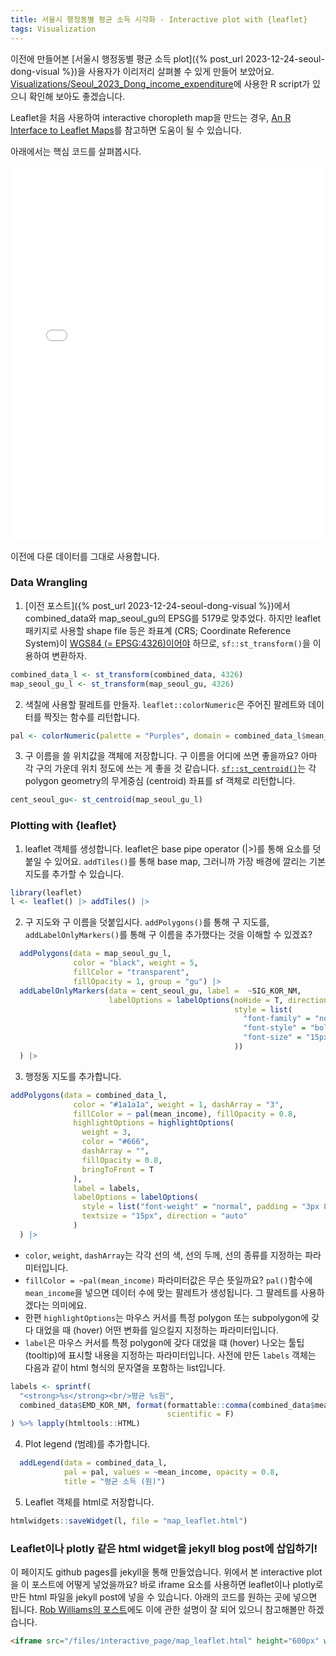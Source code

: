 ```yaml
---
title: 서울시 행정동별 평균 소득 시각화 - Interactive plot with {leaflet}
tags: Visualization
---
```



이전에 만들어본 [서울시 행정동별 평균 소득 plot]({% post_url 2023-12-24-seoul-dong-visual %})을 사용자가 이리저리 살펴볼 수 있게 만들어 보았어요.
[Visualizations/Seoul_2023_Dong_income_expenditure](https://github.com/gaba-tope/Visualizations/tree/04bd7c6c96bb4fa6898e6f70c50e9f1b664517d8/Seoul_2023_Dong_income_expenditure)에 사용한 R script가 있으니 확인해 보아도 좋겠습니다.

Leaflet을 처음 사용하여 interactive choropleth map을 만드는 경우, [An R Interface to Leaflet Maps](https://rstudio.github.io/leaflet/index.html)를 참고하면 도움이 될 수 있습니다.


아래에서는 핵심 코드를 살펴봅시다.

<iframe src="/files/interactive_page/map_leaflet.html" height="600px" width="100%" style="border:none;"></iframe>

이전에 다룬 데이터를 그대로 사용합니다.

### Data Wrangling
1. [이전 포스트]({% post_url 2023-12-24-seoul-dong-visual %})에서 combined_data와 map_seoul_gu의 EPSG를 5179로 맞추었다. 하지만 leaflet 패키지로 사용할 shape file 등은 좌표계 (CRS; Coordinate Reference System)이 [WGS84 (= EPSG:4326)이어야](https://rstudio.github.io/leaflet/articles/projections.html) 하므로, `sf::st_transform()`을 이용하여 변환하자.<br>
```r
combined_data_l <- st_transform(combined_data, 4326)
map_seoul_gu_l <- st_transform(map_seoul_gu, 4326)
```

2. 색칠에 사용할 팔레트를 만들자. `leaflet::colorNumeric`은 주어진 팔레트와 데이터를 짝짓는 함수를 리턴합니다. 
```r
pal <- colorNumeric(palette = "Purples", domain = combined_data_l$mean_income)
```

3. 구 이름을 쓸 위치값을 객체에 저장합니다. 구 이름을 어디에 쓰면 좋을까요? 아마 각 구의 가운데 위치 정도에 쓰는 게 좋을 것 같습니다. [`sf::st_centroid()`](https://r-spatial.github.io/sf/reference/geos_unary.html)는 각 polygon geometry의 무게중심 (centroid) 좌표를 sf 객체로 리턴합니다. <br>
```r
cent_seoul_gu<- st_centroid(map_seoul_gu_l) 
```

### Plotting with {leaflet}
1. leaflet 객체를 생성합니다. leaflet은 base pipe operator (|>)를 통해 요소를 덧붙일 수 있어요. `addTiles()`를 통해 base map, 그러니까 가장 배경에 깔리는 기본 지도를 추가할 수 있습니다.<br>
```r
library(leaflet)
l <- leaflet() |> addTiles() |> 
```

2. 구 지도와 구 이름을 덧붙입시다. `addPolygons()`를 통해 구 지도를, `addLabelOnlyMarkers()`를 통해 구 이름을 추가했다는 것을 이해할 수 있겠죠?<br>
```r
  addPolygons(data = map_seoul_gu_l,
              color = "black", weight = 5,
              fillColor = "transparent",
              fillOpacity = 1, group = "gu") |> 
  addLabelOnlyMarkers(data = cent_seoul_gu, label =  ~SIG_KOR_NM, 
                      labelOptions = labelOptions(noHide = T, direction = 'top', textOnly = T,
                                                  style = list(
                                                    "font-family" = "noto-sans",
                                                    "font-style" = "bold",
                                                    "font-size" = "15px"
                                                  ))
  ) |>
```

3. 행정동 지도를 추가합니다. <br>
```r
addPolygons(data = combined_data_l,
              color = "#1a1a1a", weight = 1, dashArray = "3",
              fillColor = ~ pal(mean_income), fillOpacity = 0.8,
              highlightOptions = highlightOptions(
                weight = 3,
                color = "#666",
                dashArray = "",
                fillOpacity = 0.8,
                bringToFront = T
              ),
              label = labels,
              labelOptions = labelOptions(
                style = list("font-weight" = "normal", padding = "3px 8px"),
                textsize = "15px", direction = "auto"
              )
  ) |> 
```
- `color`, `weight`, `dashArray`는 각각 선의 색, 선의 두께, 선의 종류를 지정하는 파라미터입니다. 
- `fillColor = ~pal(mean_income)` 파라미터값은 무슨 뜻일까요?
`pal()`함수에 `mean_income`을 넣으면 데이터 수에 맞는 팔레트가 생성됩니다. 그 팔레트를 사용하겠다는 의미에요.
- 한편 `highlightOptions`는 마우스 커서를 특정 polygon 또는 subpolygon에 갖다 대었을 때 (hover) 어떤 변화를 일으킬지 지정하는 파라미터입니다.
- `label`은 마우스 커서를 특정 polygon에 갖다 대었을 떄 (hover) 나오는 툴팁 (tooltip)에 표시할 내용을 지정하는 파라미터입니다. 사전에 만든 `labels` 객체는 다음과 같이 html 형식의 문자열을 포함하는 list입니다.<br>
```r
labels <- sprintf(
  "<strong>%s</strong><br/>평균 %s원",
  combined_data$EMD_KOR_NM, format(formattable::comma(combined_data$mean_income, format = 'd'),
                                   scientific = F)
) %>% lapply(htmltools::HTML)
```
4. Plot legend (범례)를 추가합니다.<br>
```r
  addLegend(data = combined_data_l,
            pal = pal, values = ~mean_income, opacity = 0.8,
            title = "평균 소득 (원)")
```

5. Leaflet 객체를 html로 저장합니다.<br>
```r
htmlwidgets::saveWidget(l, file = "map_leaflet.html") 
```

### Leaflet이나 plotly 같은 html widget을 jekyll blog post에 삽입하기!
이 페이지도 github pages를 jekyll을 통해 만들었습니다. 위에서 본 interactive plot을 이 포스트에 어떻게 넣었을까요? 바로 iframe 요소를 사용하면 leaflet이나 plotly로 만든 html 파일을 jekyll post에 넣을 수 있습니다. 아래의 코드를 원하는 곳에 넣으면 됩니다.
 [Rob Williams의 포스트](https://jayrobwilliams.com/posts/2020/09/jekyll-html)에도 이에 관한 설명이 잘 되어 있으니 참고해볼만 하겠습니다.
```md
<iframe src="/files/interactive_page/map_leaflet.html" height="600px" width="100%" style="border:none;"></iframe>
```

